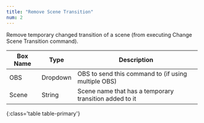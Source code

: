 ```yaml
---
title: "Remove Scene Transition"
num: 2
---
```


Remove temporary changed transition of a scene (from executing Change Scene Transition command).

| Box Name | Type | Description | 
|-------|--------|--------
|OBS|Dropdown|OBS to send this command to (if using multiple OBS)|
|Scene|	String	|Scene name that has a temporary transition added to it|
{:class='table table-primary'}









